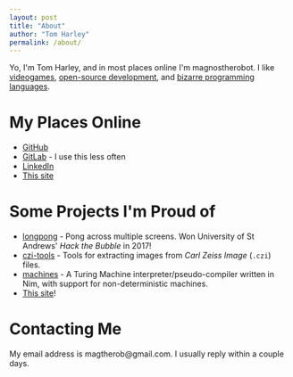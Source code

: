 ```yaml
---
layout: post
title: "About"
author: "Tom Harley"
permalink: /about/
---
```


Yo, I'm Tom Harley, and in most places online I'm magnostherobot. I like
[videogames](https://steamcommunity.com/id/magnostherobot),
[open-source development](https://github.com/magnostherobot), and
[bizarre programming languages](https://esolangs.org/wiki/Befunge).

# My Places Online

- [GitHub](https://github.com/magnostherobot)
- [GitLab](https://gitlab.com/magnostherobot) - I use this less often
- [LinkedIn](https://www.linkedin.com/in/tom-harley-05a4a7150)
- [This site](https://magnostherobot.github.io/)

# Some Projects I'm Proud of

- [longpong](https://github.com/magnostherobot/longpong) - Pong across multiple
    screens. Won University of St Andrews' _Hack the Bubble_ in 2017!
- [czi-tools](https://github.com/magnostherobot/czi-tools) - Tools for
    extracting images from _Carl Zeiss Image_ (`.czi`) files.
- [machines](https://github.com/magnostherobot/machines) - A Turing Machine
    interpreter/pseudo-compiler written in Nim, with support for
    non-deterministic machines.
- [This site](https://github.com/magnostherobot/magnostherobot.github.io)!

# Contacting Me

My email address is
&#109;&#097;&#103;&#116;&#104;&#101;&#114;&#111;&#098;&#064;&#103;&#109;&#097;&#105;&#108;&#046;&#099;&#111;&#109;.
I usually reply within a couple days.
